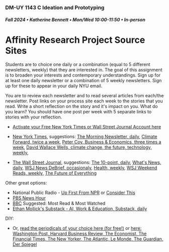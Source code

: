 ### DM-UY 1143 C Ideation and Prototyping
##### Fall 2024 • Katherine Bennett • Mon/Wed 10:00-11:50 • In-person

# Affinity Research Project Source Sites

Students are to choice one daily or a combination (equal to 5 different newsletters, weekly) that they are interested in. The goal of this assignment is to broaden your interests and contemporary understandings. Sign up for at least one daily newsletter or a combination of 5 weekly newsletters. Sign up for these to appear in your daily NYU email.

You are to review each newsletter and to read several articles from each/the newsletter. Post links on your process site each week to the stories that you read. Write a short reflection on the story and it's impact on you. What do you learn? You should have one post per week with 5 separate links to stories with your reflection. 

* [Activate your Free New York Times or Wall Street Journal Account here](https://guides.nyu.edu/currentnews)

* [New York Times](https://www.nytimes.com/newsletters), suggestions: [The Morning Newsletter, daily](https://www.nytimes.com/series/us-morning-briefing), [Climate Forward, twice a week](https://static.nytimes.com/email-content/CLIM_sample.html?action=click&module=nl-index-see-the-latest), [Peter Coy, Business & Economics, three times a week](https://static.nytimes.com/email-content/PC_sample.html?action=click&module=nl-index-see-the-latest), [David Wallace Wells, climate change, the future, technology, weekly](https://static.nytimes.com/email-content/DWW_sample.html?action=click&module=nl-index-see-the-latest),
* [The Wall Street Journal](https://www.wsj.com/preference-center/newsletters), suggestions: [The 10-point, daily](https://www.wsj.com/newsletters/the-10-point), [What's News, daily](https://www.wsj.com/newsletters/whats-news), [WSJ News DeBrief, occasionaly](https://www.wsj.com/newsletters/wsj-news-debrief), [Health, weekly](https://www.wsj.com/newsletters/health), [WSJ Weekend Reads, weekly](https://www.wsj.com/newsletters/wsj-weekend-reads), [The Future of Everything](https://www.wsj.com/newsletters/the-future-of-everything)

Other great options:
* National Public Radio - [Up First From NPR](https://www.npr.org/podcasts/510318/up-first) or [Consider This](https://www.npr.org/podcasts/510355/considerthis)
* [PBS News Hour](https://www.pbs.org/newshour/)
* [BBC](https://www.bbc.com/news) Suggested: Most Read & Most Watched
* [Ethan Mollick's Substack - AI, Work & Education, Substack, daily](https://substack.com/@oneusefulthing)


DIY:
* Or, [read the periodicals of your choice here (for free!)](https://www-pressreader-com.proxy.library.nyu.edu/catalog/news) or [here: Washington Post, Harvard Business Review, The Economist, The Financial Times, The New Yorker, The Atlantic, Le Monde, The Guardian, Der Spiegel](https://guides.nyu.edu/currentnews)